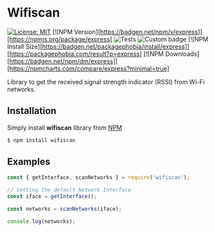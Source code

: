 # Wifiscan

[![License: MIT](https://img.shields.io/badge/License-MIT-yellow.svg)](https://github.com/ferreirad08/wifiscan/blob/main/LICENSE)
[![NPM Version][https://badgen.net/npm/v/express]][https://npmjs.org/package/express]
![Tests](https://github.com/ferreirad08/wifiscan/actions/workflows/tests.yml/badge.svg)
![Custom badge](https://img.shields.io/endpoint?url=https%3A%2F%2Fjsonblob.com%2Fapi%2FjsonBlob%2F1048771169276411904)
[![NPM Install Size][https://badgen.net/packagephobia/install/express]][https://packagephobia.com/result?p=express]
[![NPM Downloads][https://badgen.net/npm/dm/express]][https://npmcharts.com/compare/express?minimal=true]

Library to get the received signal strength indicator (RSSI) from Wi-Fi networks.

## Installation

Simply install **wifiscan** library from [NPM](https://www.npmjs.com/package/wifiscan)

```bash
$ npm install wifiscan
```

## Examples

```javascript
const { getInterface, scanNetworks } = require('wifiscan');

// Getting the default Network Interface
const iface = getInterface();

const networks = scanNetworks(iface);

console.log(networks);
```

